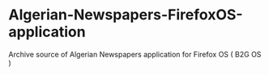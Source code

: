 # Algerian-Newspapers-FirefoxOS-application
Archive source of Algerian Newspapers application for Firefox OS ( B2G OS )
